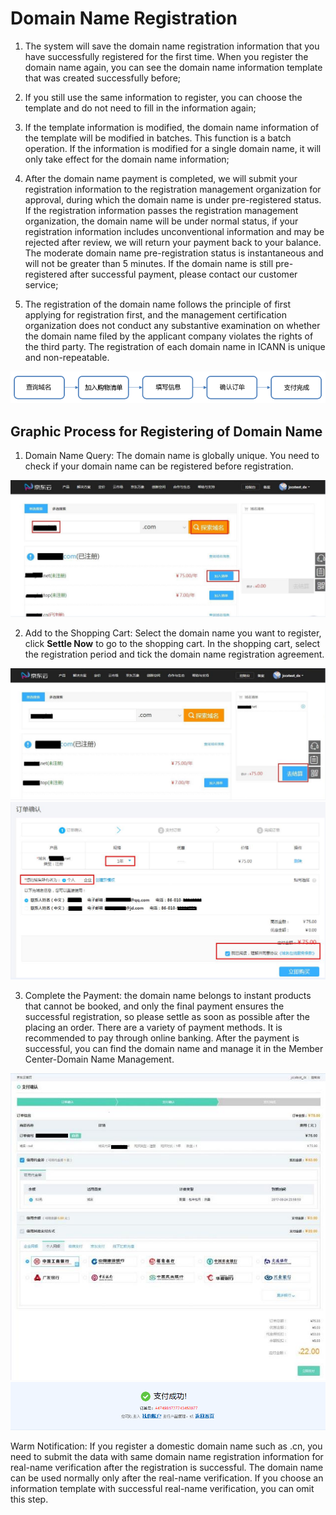 # Domain Name Registration

1. The system will save the domain name registration information that you have successfully registered for the first time. When you register the domain name again, you can see the domain name information template that was created successfully before;

2. If you still use the same information to register, you can choose the template and do not need to fill in the information again;

3. If the template information is modified, the domain name information of the template will be modified in batches. This function is a batch operation. If the information is modified for a single domain name, it will only take effect for the domain name information;

4. After the domain name payment is completed, we will submit your registration information to the registration management organization for approval, during which the domain name is under pre-registered status. If the registration information passes the registration management organization, the domain name will be under normal status, if your registration information includes unconventional information and may be rejected after review, we will return your payment back to your balance. The moderate domain name pre-registration status is instantaneous and will not be greater than 5 minutes. If the domain name is still pre-registered after successful payment, please contact our customer service;

5. The registration of the domain name follows the principle of first applying for registration first, and the management certification organization does not conduct any substantive examination on whether the domain name filed by the applicant company violates the rights of the third party. The registration of each domain name in ICANN is unique and non-repeatable.

![image](https://github.com/jdcloudcom/cn/blob/edit/documentation/Domain-Name-%26-License/Image-Domain/cms_5b39fb69-f597-4597-af4b-63b8bdf5c21220170808211111.png)

## Graphic Process for Registering of Domain Name

1. Domain Name Query: The domain name is globally unique. You need to check if your domain name can be registered before registration.

![image](https://github.com/jdcloudcom/cn/blob/edit/documentation/Domain-Name-%26-License/Image-Domain/1.jpg)


2. Add to the Shopping Cart: Select the domain name you want to register, click **Settle Now** to go to the shopping cart. In the shopping cart, select the registration period and tick the domain name registration agreement.

![image](https://github.com/jdcloudcom/cn/blob/edit/documentation/Domain-Name-%26-License/Image-Domain/2.jpg)
![image](https://github.com/jdcloudcom/cn/blob/edit/documentation/Domain-Name-%26-License/Image-Domain/2-1.jpg)


3. Complete the Payment: the domain name belongs to instant products that cannot be booked, and only the final payment ensures the successful registration, so please settle as soon as possible after the placing an order. There are a variety of payment methods. It is recommended to pay through online banking. After the payment is successful, you can find the domain name and manage it in the Member Center-Domain Name Management.

![image](https://github.com/jdcloudcom/cn/blob/edit/documentation/Domain-Name-%26-License/Image-Domain/3.jpg)
![image](https://github.com/jdcloudcom/cn/blob/edit/documentation/Domain-Name-%26-License/Image-Domain/3-1.png)


Warm Notification: If you register a domestic domain name such as .cn, you need to submit the data with same domain name registration information for real-name verification after the registration is successful. The domain name can be used normally only after the real-name verification. If you choose an information template with successful real-name verification, you can omit this step.

